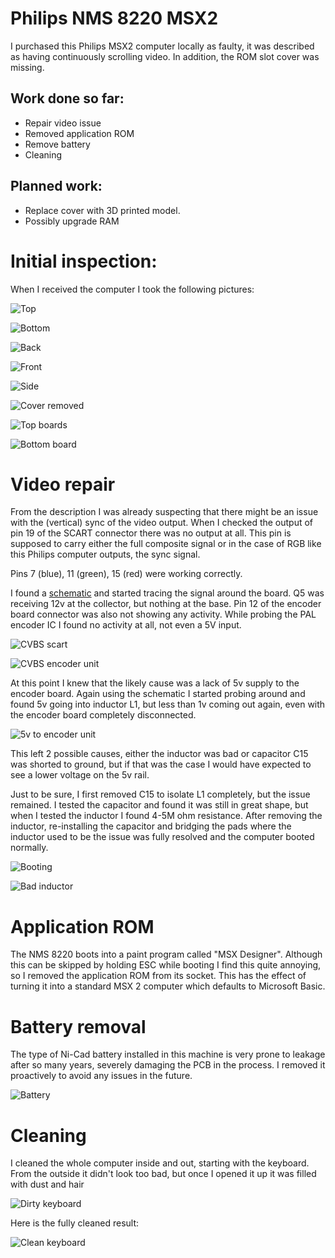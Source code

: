 # Philips NMS 8220 MSX2
I purchased this Philips MSX2 computer locally as faulty, it was described as having continuously scrolling video. In addition, the ROM slot cover was missing. 

## Work done so far:
+ Repair video issue
+ Removed application ROM
+ Remove battery
+ Cleaning

## Planned work:
+ Replace cover with 3D printed model.
+ Possibly upgrade RAM

# Initial inspection:
When I received the computer I took the following pictures:

![Top](img_001.jpg)

![Bottom](img_002.jpg)

![Back](img_003.jpg)

![Front](img_004.jpg)

![Side](img_005.jpg)

![Cover removed](img_006.jpg)

![Top boards](img_008.jpg)

![Bottom board](img_010.jpg)

# Video repair
From the description I was already suspecting that there might be an issue with the (vertical) sync of the video output. When I checked the output of pin 19 of the SCART connector there was no output at all. This pin is supposed to carry either the full composite signal or in the case of RGB like this Philips computer outputs, the sync signal. 

Pins 7 (blue), 11 (green), 15 (red) were working correctly.

I found a [schematic](https://archive.org/details/philipsnms8220sm) and started tracing the signal around the board. Q5 was receiving 12v at the collector, but nothing at the base. Pin 12 of the encoder board connector was also not showing any activity. While probing the PAL encoder IC I found no activity at all, not even a 5V input.

![CVBS scart](img_014.jpg)

![CVBS encoder unit](img_015.jpg)

At this point I knew that the likely cause was a lack of 5v supply to the encoder board. Again using the schematic I started probing around and found 5v going into inductor L1, but less than 1v coming out again, even with the encoder board completely disconnected.

![5v to encoder unit](img_016.jpg)

This left 2 possible causes, either the inductor was bad or capacitor C15 was shorted to ground, but if that was the case I would have expected to see a lower voltage on the 5v rail. 

Just to be sure, I first removed C15 to isolate L1 completely, but the issue remained. I tested the capacitor and found it was still in great shape, but when I tested the inductor I found 4-5M ohm resistance. After removing the inductor, re-installing the capacitor and bridging the pads where the inductor used to be the issue was fully resolved and the computer booted normally.

![Booting](img_009.jpg)

![Bad inductor](img_011.jpg)

# Application ROM

The NMS 8220 boots into a paint program called "MSX Designer". Although this can be skipped by holding ESC while booting I find this quite annoying, so I removed the application ROM from its socket. This has the effect of turning it into a standard MSX 2 computer which defaults to Microsoft Basic.

# Battery removal

The type of Ni-Cad battery installed in this machine is very prone to leakage after so many years, severely damaging the PCB in the process. I removed it proactively to avoid any issues in the future. 

![Battery](img_007.jpg)

# Cleaning

I cleaned the whole computer inside and out, starting with the keyboard. From the outside it didn't look too bad, but once I opened it up it was filled with dust and hair

![Dirty keyboard](img_012.jpg)

Here is the fully cleaned result:

![Clean keyboard](img_013.jpg)